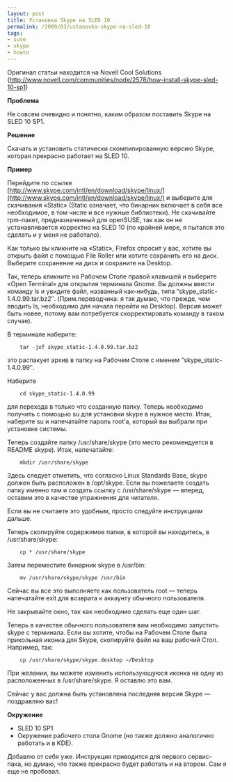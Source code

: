 ```yaml
--- 
layout: post 
title: Установка Skype на SLED 10 
permalink: /2009/03/ustanovka-skype-na-sled-10 
tags:
- suse
- skype
- howto
--- 
```


Оригинал статьи находится на Novell Cool Solutions
(http://www.novell.com/communities/node/2578/how-install-skype-sled-10-sp1)

**Проблема**

Не совсем очевидно и понятно, каким образом поставить Skype на SLED 10 SP1.

<!--more-->

**Решение**

Скачать и установить статически скомпилированную версию Skype, которая
прекрасно работает на SLED 10.

**Пример**

Перейдите по ссылке [http://www.skype.com/intl/en/download/skype/linux/](http://www.skype.com/intl/en/download/skype/linux/) и выберите для скачивания
«Static» (Static означает, что бинарник включает в себя все необходимое, в том
числе и все нужные библиотеки). Не скачивайте rpm-пакет, предназначенный для
openSUSE, так как он не устанавливается корректно на SLED 10 (по крайней мере,
я пытался это сделать и у меня не работало).

Как только вы кликните на «Static», Firefox спросит у вас, хотите вы открыть
файл с помощью File Roller или хотите сохранить его на диск. Выберите
сохранение на диск и сохраните на Desktop.

Так, теперь кликните на Рабочем Столе правой клавишей и выберите «Open
Terminal» для открытия терминала Gnome. Вы должны ввести команду ls и увидите
файл, названный как-нибудь, типа “skype_static-1.4.0.99.tar.bz2″.
(Прим.переводчика: я так думаю, что прежде, чем вводить ls, необходимо для
начала перейти на Desktop). Версия может быть новее, потому вам потребуется
скорректировать команду в таком случае).

В терминале наберите:
    
		tar -jxf skype_static-1.4.0.99.tar.bz2

это распакует архив в папку на Рабочем Столе с именем “skype_static-1.4.0.99″.

Наберите
    
		cd skype_static-1.4.0.99

для перехода в только что созданную папку. Теперь необходимо получить с
помощью su для установки skype в нужное место. Итак, наберите su и напечатайте
пароль root’а, который вы выбрали при установке системы.

Теперь создайте папку /usr/share/skype (это место рекомендуется в README
skype). Итак, напечатайте:

		mkdir /usr/share/skype

Здесь следует отметить, что согласно Linux Standards Base, skype должен быть
расположен в /opt/skype. Если вы пожелаете создать папку именно там и создать
ссылку с /usr/share/skype — вперед, оставим это в качестве упражнения для
читателя.

Если вы не считаете это удобным, просто следуйте инструкциям дальше.

Теперь скопируйте содержимое папки, в которой вы находитесь, в
/usr/share/skype:

		cp * /usr/share/skype

Затем переместите бинарник skype в /usr/bin:
    
		mv /usr/share/skype/skype /usr/bin

Сейчас вы все это выполняете как пользователь root — теперь напечатайте exit
для возврата к аккаунту обычного пользователя.

Не закрывайте окно, так как необходимо сделать еще один шаг.

Теперь в качестве обычного пользователя вам необходимо запустить skype с
терминала. Если вы хотите, чтобы на Рабочем Столе была прикольная иконка для
Skype, скопируйте файл на ваш рабочий Стол. Например, так:

		cp /usr/share/skype/skype.desktop ~/Desktop

При желании, вы можете изменить использующуюся иконка на одну из расположенных
в /usr/share/skype. Я оставлю это вам.

Сейчас у вас должна быть установлена последняя версия Skype — поздравляю вас!

**Окружение**

* SLED 10 SP1
* Окружение рабочего стола Gnome (но также должно аналогично работать и в KDE).

Добавлю от себя уже. Инструкция приводится для первого сервис-пака, но думаю,
что также прекрасно будет работать и на втором. Сам я еще не пробовал.

